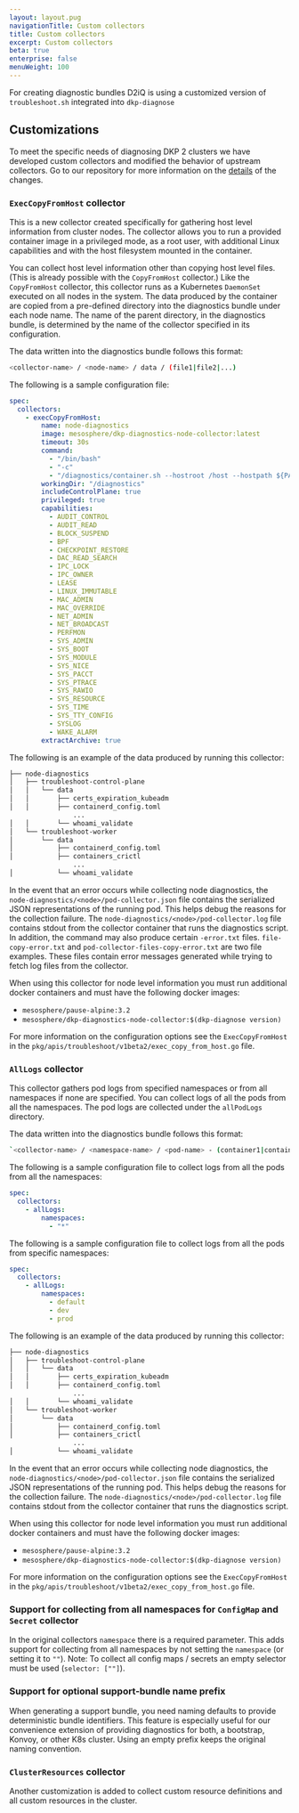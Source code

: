 ```yaml
---
layout: layout.pug
navigationTitle: Custom collectors
title: Custom collectors
excerpt: Custom collectors
beta: true
enterprise: false
menuWeight: 100
---
```


For creating diagnostic bundles D2iQ is using a customized version of `troubleshoot.sh` integrated into `dkp-diagnose`

## Customizations

To meet the specific needs of diagnosing DKP 2 clusters we have developed custom collectors and modified the behavior of upstream collectors. Go to our repository for more information on the [details](https://github.com/mesosphere/troubleshoot/blob/v0.13-d2iq/README.d2iq.md) of the changes.

### `ExecCopyFromHost` collector

This is a new collector created specifically for gathering host level information from cluster nodes. The collector allows you to run a provided container image in a privileged mode, as a root user, with additional Linux capabilities and with the host filesystem mounted in the container.

You can collect host level information other than copying host level files. (This is already possible with the `CopyFromHost` collector.) Like the `CopyFromHost` collector, this collector runs as a Kubernetes `DaemonSet` executed on all nodes in the system. The data produced by the container are copied from a pre-defined directory into the diagnostics bundle under each node name. The name of the parent directory, in the diagnostics bundle, is determined by the name of the collector specified in its configuration.

The data written into the diagnostics bundle follows this format:

```sh
<collector-name> / <node-name> / data / (file1|file2|...)
```

The following is a sample configuration file:

```yaml
spec:
  collectors:
    - execCopyFromHost:
        name: node-diagnostics
        image: mesosphere/dkp-diagnostics-node-collector:latest
        timeout: 30s
        command:
          - "/bin/bash"
          - "-c"
          - "/diagnostics/container.sh --hostroot /host --hostpath ${PATH} --outputroot /output"
        workingDir: "/diagnostics"
        includeControlPlane: true
        privileged: true
        capabilities:
          - AUDIT_CONTROL
          - AUDIT_READ
          - BLOCK_SUSPEND
          - BPF
          - CHECKPOINT_RESTORE
          - DAC_READ_SEARCH
          - IPC_LOCK
          - IPC_OWNER
          - LEASE
          - LINUX_IMMUTABLE
          - MAC_ADMIN
          - MAC_OVERRIDE
          - NET_ADMIN
          - NET_BROADCAST
          - PERFMON
          - SYS_ADMIN
          - SYS_BOOT
          - SYS_MODULE
          - SYS_NICE
          - SYS_PACCT
          - SYS_PTRACE
          - SYS_RAWIO
          - SYS_RESOURCE
          - SYS_TIME
          - SYS_TTY_CONFIG
          - SYSLOG
          - WAKE_ALARM
        extractArchive: true
```

The following is an example of the data produced by running this collector:

```sh
├── node-diagnostics
│   ├── troubleshoot-control-plane
│   │   └── data
│   │       ├── certs_expiration_kubeadm
│   │       ├── containerd_config.toml
                ...
│   │       └── whoami_validate
│   └── troubleshoot-worker
│       └── data
│           ├── containerd_config.toml
│           ├── containers_crictl
                ...
│           └── whoami_validate
```

In the event that an error occurs while collecting node diagnostics, the `node-diagnostics/<node>/pod-collector.json` file contains the serialized JSON representations of the running pod. This helps debug the reasons for the collection failure. The `node-diagnostics/<node>/pod-collector.log` file contains stdout from the collector container that runs the diagnostics script. In addition, the command may also produce certain `-error.txt` files. `file-copy-error.txt` and `pod-collector-files-copy-error.txt` are two file examples. These files contain error messages generated while trying to fetch log files from the collector.

When using this collector for node level information you must run additional docker containers and must have the following docker images:

- `mesosphere/pause-alpine:3.2`
- `mesosphere/dkp-diagnostics-node-collector:$(dkp-diagnose version)`

For more information on the configuration options see the `ExecCopyFromHost` in the `pkg/apis/troubleshoot/v1beta2/exec_copy_from_host.go` file.

### `AllLogs` collector

This collector gathers pod logs from specified namespaces or from all namespaces if none are specified. You can collect logs of all the pods from all the namespaces. The pod logs are collected under the `allPodLogs` directory.

The data written into the diagnostics bundle follows this format:

```sh
`<collector-name> / <namespace-name> / <pod-name> - (container1|container2|...)`
```

The following is a sample configuration file to collect logs from all the pods from all the namespaces:

```yaml
spec:
  collectors:
    - allLogs:
        namespaces:
          - "*"
```

The following is a sample configuration file to collect logs from all the pods from specific namespaces:

```yaml
spec:
  collectors:
    - allLogs:
        namespaces:
          - default
          - dev
          - prod
```

The following is an example of the data produced by running this collector:

```sh
├── node-diagnostics
│   ├── troubleshoot-control-plane
│   │   └── data
│   │       ├── certs_expiration_kubeadm
│   │       ├── containerd_config.toml
                ...
│   │       └── whoami_validate
│   └── troubleshoot-worker
│       └── data
│           ├── containerd_config.toml
│           ├── containers_crictl
                ...
│           └── whoami_validate
```

In the event that an error occurs while collecting node diagnostics, the `node-diagnostics/<node>/pod-collector.json` file contains the serialized JSON representations of the running pod. This helps debug the reasons for the collection failure. The `node-diagnostics/<node>/pod-collector.log` file contains stdout from the collector container that runs the diagnostics script.

When using this collector for node level information you must run additional docker containers and must have the following docker images:

- `mesosphere/pause-alpine:3.2`
- `mesosphere/dkp-diagnostics-node-collector:$(dkp-diagnose version)`

For more information on the configuration options see the `ExecCopyFromHost` in the `pkg/apis/troubleshoot/v1beta2/exec_copy_from_host.go` file.

### Support for collecting from all namespaces for `ConfigMap` and `Secret` collector

In the original collectors `namespace` there is a required parameter. This adds support for collecting from all namespaces by not setting the `namespace` (or setting it to `""`).
Note: To collect all config maps / secrets an empty selector must be used (`selector: [""]`).

### Support for optional support-bundle name prefix

When generating a support bundle, you need naming defaults to provide deterministic bundle identifiers. This feature is especially useful for our convenience extension of providing diagnostics for both, a bootstrap, Konvoy, or other K8s cluster. Using an empty prefix keeps the original naming convention.

### `ClusterResources` collector

Another customization is added to collect custom resource definitions and all custom resources in the cluster.
